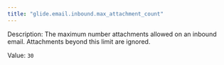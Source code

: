```yaml
---
title: "glide.email.inbound.max_attachment_count"
---
```


Description: The maximum number attachments allowed on an inbound email. Attachments beyond this limit are ignored.

Value: `30`